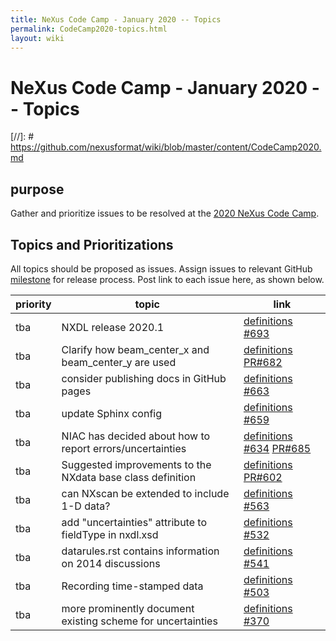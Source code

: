```yaml
---
title: NeXus Code Camp - January 2020 -- Topics
permalink: CodeCamp2020-topics.html
layout: wiki
---
```

NeXus Code Camp - January 2020 -- Topics
========================================

[//]: #  https://github.com/nexusformat/wiki/blob/master/content/CodeCamp2020.md

## purpose

Gather and prioritize issues to be resolved at the
[2020 NeXus Code Camp](https://www.nexusformat.org/CodeCamp2020.html).

## Topics and Prioritizations

All topics should be proposed as issues.  Assign issues to relevant 
GitHub [milestone](https://github.com/nexusformat/definitions/milestones)
for release process.  Post link to each issue here, as shown below.

priority | topic | link
--- | --- | ---
tba | NXDL release 2020.1 | [definitions #693](https://github.com/nexusformat/definitions/issues/693)
tba | Clarify how beam_center_x and beam_center_y are used | [definitions PR#682](https://github.com/nexusformat/definitions/pull/682)
tba | consider publishing docs in GitHub pages  | [definitions #663](https://github.com/nexusformat/definitions/issues/663)
tba | update Sphinx config  | [definitions #659](https://github.com/nexusformat/definitions/issues/659)
tba | NIAC has decided about how to report errors/uncertainties | [definitions #634](https://github.com/nexusformat/definitions/issues/634) [PR#685](https://github.com/nexusformat/definitions/pull/685)
tba | Suggested improvements to the NXdata base class definition | [definitions PR#602](https://github.com/nexusformat/definitions/pull/602)
tba | can NXscan be extended to include 1-D data?  | [definitions #563](https://github.com/nexusformat/definitions/issues/563)
tba | add "uncertainties" attribute to fieldType in nxdl.xsd | [definitions #532](https://github.com/nexusformat/definitions/issues/532)
tba | datarules.rst contains information on 2014 discussions | [definitions #541](https://github.com/nexusformat/definitions/issues/541)
tba | Recording time-stamped data | [definitions #503](https://github.com/nexusformat/definitions/issues/503)
tba | more prominently document existing scheme for uncertainties | [definitions #370](https://github.com/nexusformat/definitions/issues/370)
